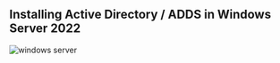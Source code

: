 ## Installing Active Directory / ADDS in Windows Server 2022
![windows server](https://github.com/hekerff/ITNSA-2024/assets/159868331/1ab9f344-2909-4a03-bf73-99562f2a102b)
